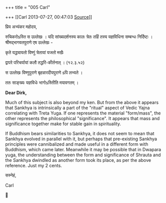 +++
title = "005 Carl"

+++
[[Carl	2013-07-27, 00:47:03 [Source](https://groups.google.com/g/samskrita/c/uBceB2jMyTs)]]



प्रिय अभ्यंकर महोदय,

  

रुचिकरोsस्ति स उल्लेखः । यदि सांख्यदर्शनस्य कालः त्रेतः तर्हि तस्य यज्ञविधिना सम्बन्धः निर्दिष्टः । श्रीमद्भागवतपुराणे एष उल्लेखः -

  

  कृते यद्ध्यायतो विष्णुं त्रेतायां यजतो मखैः

  द्वापरे परिचर्यायां कलौ तद्धरि-कीर्तनात् । (१२.३.५२)

  

स उल्लेखः विष्णुपुराणे बृहन्नारदीयपुराणे sपि लभ्यते ।

  

ततः साङ्ख्यः यज्ञविधेः भागोsस्तिीति मयावगतम् ।

  

**Dear Dirk,**

  

Much of this subject is also beyond my ken. But from the above it appears that Sankhya is intrinsically a part of the "ritual" aspect of Vedic Yajna correlating with Treta Yuga. If one represents the material "form/mass", the other represents the philosophical "significance". It appears that mass and significance together make for stable gain in spirituality.

  

If Buddhism bears similarities to Sankhya, it does not seem to mean that Sankhya evolved in parallel with it, but perhaps that pre-existing Sankhya principles were cannibalized and made useful in a different form with Buddhism, which came later. Meanwhile it may be possible that in Dwapara yuga, the understanding between the form and significance of Shrauta and the Sankhya dwindled as another form took its place, as per the above reference. Just my 2 cents.

  

सस्नेहं,

Carl



